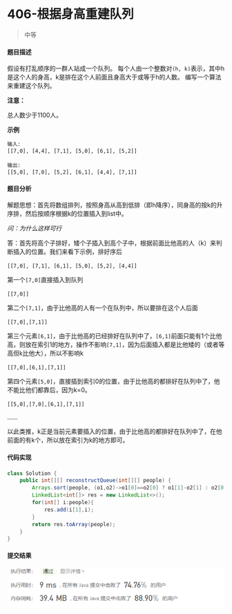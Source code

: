 # 406-根据身高重建队列

>中等  
>

#### 题目描述

假设有打乱顺序的一群人站成一个队列。 每个人由一个整数对`(h, k)`表示，其中h是这个人的身高，k是排在这个人前面且身高大于或等于h的人数。 编写一个算法来重建这个队列。

**注意：**

总人数少于1100人。

**示例**

```
输入:
[[7,0], [4,4], [7,1], [5,0], [6,1], [5,2]]

输出:
[[5,0], [7,0], [5,2], [6,1], [4,4], [7,1]]
```

#### 题目分析

解题思想：首先将数组排列，按照身高从高到低排（即h降序），同身高的按k的升序排，然后按顺序根据k的位置插入到list中。

*问：为什么这样可行*

答：首先将高个子排好，矮个子插入到高个子中，根据前面比他高的人（k）来判断插入的位置。我们来看下示例，排好序后

`[[7,0], [7,1], [6,1], [5,0], [5,2], [4,4]]`

第一个`[7,0]`直接插入到队列

`[[7,0]]`

第二个`[7,1]`，由于比他高的人有一个在队列中，所以要排在这个人后面

`[[7,0],[7,1]]`

第三个元素`[6,1]`，由于比他高的已经排好在队列中了，`[6,1]`前面只能有1个比他高，则放在索引1的地方，操作不影响`[7,1]`，因为后面插入都是比他矮的（或者等高但k比他大），所以不影响k

`[[7,0],[6,1],[7,1]]`

第四个元素`[5,0]`，直接插到索引0的位置，由于比他高的都排好在队列中了，他不能比他们都靠后，因为k=0。

`[[5,0],[7,0],[6,1],[7,1]]`

……

以此类推，k正是当前元素要插入的位置，由于比他高的都排好在队列中了，在他前面的有k个，所以放在索引为k的地方即可。





#### 代码实现

```java
class Solution {
    public int[][] reconstructQueue(int[][] people) {
        Arrays.sort(people, (o1,o2)->o1[0]==o2[0] ? o1[1]-o2[1] : o2[0]-o1[0]);
        LinkedList<int[]> res = new LinkedList<>();
        for(int[] i:people){
            res.add(i[1],i);
        }
        return res.toArray(people);
    }
}
```

#### 提交结果

![406提交结果图](https://github.com/hinkleung/leetcode/blob/main/problems/406-根据身高重建队列/406-result.png)
